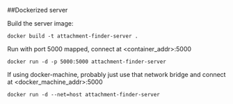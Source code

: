 


##Dockerized server

Build the server image:

```
docker build -t attachment-finder-server .
```

Run with port 5000 mapped, connect at <container_addr>:5000

```
docker run -d -p 5000:5000 attachment-finder-server
```

If using docker-machine, probably just use that network bridge and connect at <docker_machine_addr>:5000

```
docker run -d --net=host attachment-finder-server 
```
